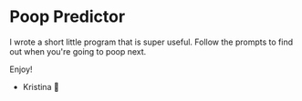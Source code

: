 # Poop Predictor

I wrote a short little program that is super useful. Follow the prompts to find out when you're going to poop next. 

Enjoy!

- Kristina :poop:

